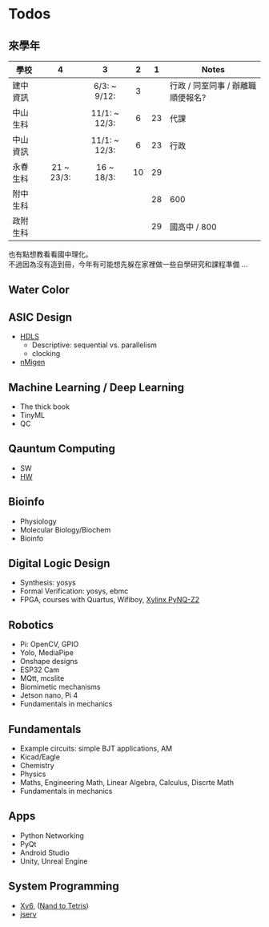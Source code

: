 # Todos

## 來學年

學校 | 4 | 3 | 2 | 1 | Notes  
---|:-:|:-:|:-:|:-:|---  
建中資訊||6/3: ~ 9/12:|3||行政 / 同室同事 / 辦離職順便報名?  
中山生科||11/1: ~ 12/3:|6|23|代課  
中山資訊||11/1: ~ 12/3:|6|23|行政  
永春生科|21 ~ 23/3:|16 ~ 18/3:|10|29  
附中生科||||28|600  
政附生科||||29|國高中 / 800  

也有點想教看看國中理化。  
不過因為沒有造到冊，今年有可能想先躲在家裡做一些自學研究和課程準備 ...

## Water Color

## ASIC Design

* [HDLS](https://www.eettaiwan.com/20170925ta31-digital-hardware-design/)  
  * Descriptive: sequential vs. parallelism
  * clocking  
* [nMigen](https://github.com/m-labs/nmigen)  

## Machine Learning / Deep Learning

* The thick book
* TinyML
* QC

## Qauntum Computing

* SW
* [HW](https://youtube.com/channel/UCrK2BbGnhPrx6tUf1hgfkvg)

## Bioinfo

* Physiology
* Molecular Biology/Biochem
* Bioinfo

## Digital Logic Design

* Synthesis: yosys
* Formal Verification: yosys, ebmc
* FPGA, courses with Quartus, Wifiboy, [Xylinx PyNQ-Z2](https://youtu.be/RGqStx-Ml7U)

## Robotics

* Pi: OpenCV, GPIO
* Yolo, MediaPipe
* Onshape designs
* ESP32 Cam
* MQtt, mcslite
* Biomimetic mechanisms
* Jetson nano, Pi 4
* Fundamentals in mechanics

## Fundamentals

* Example circuits: simple BJT applications, AM
* Kicad/Eagle
* Chemistry
* Physics
* Maths, Engineering Math, Linear Algebra, Calculus, Discrte Math
* Fundamentals in mechanics

## Apps

* Python Networking
* PyQt
* Android Studio
* Unity, Unreal Engine

## System Programming

* [Xv6](https://www.facebook.com/groups/programmerMagazine/permalink/4672041946145818/), ([Nand to Tetris](https://www.nand2tetris.org/software))
* [jserv](https://hackmd.io/@sysprog/linux2021-summer/https%3A%2F%2Fhackmd.io%2F%40sysprog%2FSyM7Y6e6u)  

